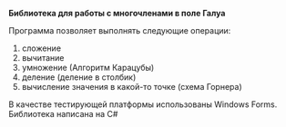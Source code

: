 **Библиотека для работы с многочленами в поле Галуа**

Программа позволяет выполнять следующие операции:
1. сложение
2. вычитание
3. умножение (Алгоритм Карацубы)
4. деление (деление в столбик)
5. вычисление значения в какой-то точке (схема Горнера)

В качестве тестирующей платформы использованы Windows Forms.
Библиотека написана на C#
